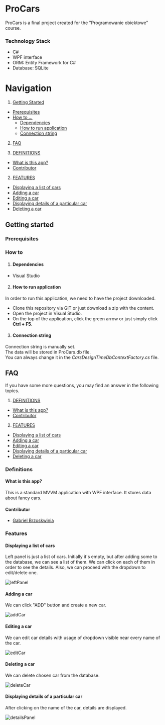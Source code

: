 # ProCars

ProCars is a final project created for the "Programowanie obiektowe" course.

### Technology Stack

- C#
- WPF interface
- ORM: Entity Framework for C#
- Database: SQLite

# Navigation

1. [Getting Started](#getting-started)

- [Prerequisites](#prerequisites)
- [How to ...](#how-to)
  - [Dependencies](#dependencies)
  - [How to run application](#how-to-run-application)
  - [Connection string](#connection-string)
  
2. [FAQ](#faq)

1. [DEFINITIONS](#definitions)

- [What is this app?](#what-is-this-app)
- [Contributor](#contributor)

2. [FEATURES](#features)

- [Displaying a list of cars](#displaying-a-list-of-cars)
- [Adding a car](#adding-a-car)
- [Editing a car](#editing-a-car)
- [Displaying details of a particular car](#displaying-details-of-a-particular-car)
- [Deleting a car](#deleting-a-car)

## Getting started

### Prerequisites

### How to

1. #### Dependencies

- Visual Studio

2. #### How to run application

In order to run this application, we need to have the project downloaded.

- Clone this repository via GIT or just download a zip with the content.
- Open the project in Visual Studio.
- On the top of the application, click the green arrow or just simply click **Ctrl + F5**.

3. #### Connection string

Connection string is manually set. <br>
The data will be stored in ProCars.db file. <br>
You can always change it in the *CarsDesignTimeDbContextFactory.cs* file.

## FAQ

If you have some more questions, you may find an answer in the following topics.

1. [DEFINITIONS](#definitions)

- [What is this app?](#what-is-this-app)
- [Contributor](#contributor)

2. [FEATURES](#features)

- [Displaying a list of cars](#displaying-a-list-of-cars)
- [Adding a car](#adding-a-car)
- [Editing a car](#editing-a-car)
- [Displaying details of a particular car](#displaying-details-of-a-particular-car)
- [Deleting a car](#deleting-a-car)

### Definitions

#### What is this app?

This is a standard MVVM application with WPF interface.
It stores data about fancy cars.

#### Contributor

- [Gabriel Brzoskwinia](https://github.com/BrzoskwiPK)

### Features

#### Displaying a list of cars

Left panel is just a list of cars.
Initially it's empty, but after adding some to the database, we can see a list of them.
We can click on each of them in order to see the details.
Also, we can proceed with the dropdown to edit/delete one.

![leftPanel](https://github.com/BrzoskwiPK/ProCars/assets/101000424/f81e5b22-88f9-49eb-ac0a-b04da15fb0a3)

#### Adding a car

We can click "ADD" button and create a new car.

![addCar](https://github.com/BrzoskwiPK/ProCars/assets/101000424/24423eb6-a40b-4499-b677-32efe37606bb)

#### Editing a car

We can edit car details with usage of dropdown visible near every name of the car.

![editCar](https://github.com/BrzoskwiPK/ProCars/assets/101000424/216c03f3-b785-4bdf-8a03-2dbe48d1b7ec)

#### Deleting a car

We can delete chosen car from the database.

![deleteCar](https://github.com/BrzoskwiPK/ProCars/assets/101000424/dba23f4c-346f-4e2c-8b5d-d4ac704f60c4)

#### Displaying details of a particular car

After clicking on the name of the car, details are displayed.

![detailsPanel](https://github.com/BrzoskwiPK/ProCars/assets/101000424/7247923d-704f-480c-9867-45b41c786239)
